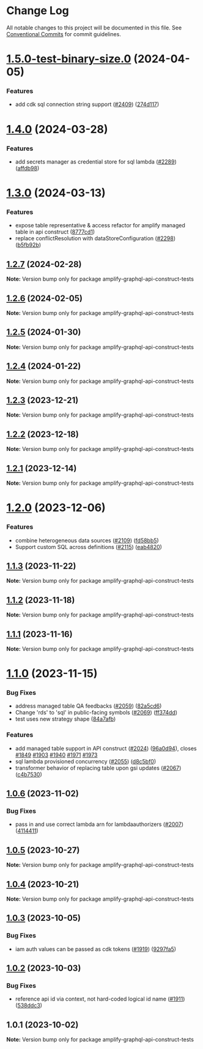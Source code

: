 # Change Log

All notable changes to this project will be documented in this file.
See [Conventional Commits](https://conventionalcommits.org) for commit guidelines.

# [1.5.0-test-binary-size.0](https://github.com/aws-amplify/amplify-category-api/compare/amplify-graphql-api-construct-tests@1.4.0...amplify-graphql-api-construct-tests@1.5.0-test-binary-size.0) (2024-04-05)

### Features

- add cdk sql connection string support ([#2409](https://github.com/aws-amplify/amplify-category-api/issues/2409)) ([274d117](https://github.com/aws-amplify/amplify-category-api/commit/274d1176d96e265d02817a975848c767d6d43c31))

# [1.4.0](https://github.com/aws-amplify/amplify-category-api/compare/amplify-graphql-api-construct-tests@1.3.0...amplify-graphql-api-construct-tests@1.4.0) (2024-03-28)

### Features

- add secrets manager as credential store for sql lambda ([#2289](https://github.com/aws-amplify/amplify-category-api/issues/2289)) ([affdb98](https://github.com/aws-amplify/amplify-category-api/commit/affdb988b499591c3a96608f772b637ddd8c3a0c))

# [1.3.0](https://github.com/aws-amplify/amplify-category-api/compare/amplify-graphql-api-construct-tests@1.2.7...amplify-graphql-api-construct-tests@1.3.0) (2024-03-13)

### Features

- expose table representative & access refactor for amplify managed table in api construct ([8777cd1](https://github.com/aws-amplify/amplify-category-api/commit/8777cd1d9609ef4d85c5ea3c95b249cc13ade6e4))
- replace conflictResolution with dataStoreConfiguration ([#2298](https://github.com/aws-amplify/amplify-category-api/issues/2298)) ([b5fb92b](https://github.com/aws-amplify/amplify-category-api/commit/b5fb92b5ae5b9eab3acfa44f7977d9159116c6f9))

## [1.2.7](https://github.com/aws-amplify/amplify-category-api/compare/amplify-graphql-api-construct-tests@1.2.6...amplify-graphql-api-construct-tests@1.2.7) (2024-02-28)

**Note:** Version bump only for package amplify-graphql-api-construct-tests

## [1.2.6](https://github.com/aws-amplify/amplify-category-api/compare/amplify-graphql-api-construct-tests@1.2.5...amplify-graphql-api-construct-tests@1.2.6) (2024-02-05)

**Note:** Version bump only for package amplify-graphql-api-construct-tests

## [1.2.5](https://github.com/aws-amplify/amplify-category-api/compare/amplify-graphql-api-construct-tests@1.2.4...amplify-graphql-api-construct-tests@1.2.5) (2024-01-30)

**Note:** Version bump only for package amplify-graphql-api-construct-tests

## [1.2.4](https://github.com/aws-amplify/amplify-category-api/compare/amplify-graphql-api-construct-tests@1.2.3...amplify-graphql-api-construct-tests@1.2.4) (2024-01-22)

**Note:** Version bump only for package amplify-graphql-api-construct-tests

## [1.2.3](https://github.com/aws-amplify/amplify-category-api/compare/amplify-graphql-api-construct-tests@1.2.2...amplify-graphql-api-construct-tests@1.2.3) (2023-12-21)

**Note:** Version bump only for package amplify-graphql-api-construct-tests

## [1.2.2](https://github.com/aws-amplify/amplify-category-api/compare/amplify-graphql-api-construct-tests@1.2.1...amplify-graphql-api-construct-tests@1.2.2) (2023-12-18)

**Note:** Version bump only for package amplify-graphql-api-construct-tests

## [1.2.1](https://github.com/aws-amplify/amplify-category-api/compare/amplify-graphql-api-construct-tests@1.2.0...amplify-graphql-api-construct-tests@1.2.1) (2023-12-14)

**Note:** Version bump only for package amplify-graphql-api-construct-tests

# [1.2.0](https://github.com/aws-amplify/amplify-category-api/compare/amplify-graphql-api-construct-tests@1.1.3...amplify-graphql-api-construct-tests@1.2.0) (2023-12-06)

### Features

- combine heterogeneous data sources ([#2109](https://github.com/aws-amplify/amplify-category-api/issues/2109)) ([fd58bb5](https://github.com/aws-amplify/amplify-category-api/commit/fd58bb5af4249220d17c9751acf677955aed74ea))
- Support custom SQL across definitions ([#2115](https://github.com/aws-amplify/amplify-category-api/issues/2115)) ([eab4820](https://github.com/aws-amplify/amplify-category-api/commit/eab4820c1c931fbdf804b2315b63773a376e0822))

## [1.1.3](https://github.com/aws-amplify/amplify-category-api/compare/amplify-graphql-api-construct-tests@1.1.2...amplify-graphql-api-construct-tests@1.1.3) (2023-11-22)

**Note:** Version bump only for package amplify-graphql-api-construct-tests

## [1.1.2](https://github.com/aws-amplify/amplify-category-api/compare/amplify-graphql-api-construct-tests@1.1.1...amplify-graphql-api-construct-tests@1.1.2) (2023-11-18)

**Note:** Version bump only for package amplify-graphql-api-construct-tests

## [1.1.1](https://github.com/aws-amplify/amplify-category-api/compare/amplify-graphql-api-construct-tests@1.1.0...amplify-graphql-api-construct-tests@1.1.1) (2023-11-16)

**Note:** Version bump only for package amplify-graphql-api-construct-tests

# [1.1.0](https://github.com/aws-amplify/amplify-category-api/compare/amplify-graphql-api-construct-tests@1.0.6...amplify-graphql-api-construct-tests@1.1.0) (2023-11-15)

### Bug Fixes

- address managed table QA feedbacks ([#2059](https://github.com/aws-amplify/amplify-category-api/issues/2059)) ([82a5cd6](https://github.com/aws-amplify/amplify-category-api/commit/82a5cd677fdf183e81590d120a8f494a2ff611ec))
- Change 'rds' to 'sql' in public-facing symbols ([#2069](https://github.com/aws-amplify/amplify-category-api/issues/2069)) ([ff374dd](https://github.com/aws-amplify/amplify-category-api/commit/ff374dd8398d3f1138a31669b1a5962122039437))
- test uses new strategy shape ([84a7afb](https://github.com/aws-amplify/amplify-category-api/commit/84a7afbd5be72ee8f21c308f08e1898101ae9d38))

### Features

- add managed table support in API construct ([#2024](https://github.com/aws-amplify/amplify-category-api/issues/2024)) ([96a0d94](https://github.com/aws-amplify/amplify-category-api/commit/96a0d94fa872a5329da120f53be139833449b815)), closes [#1849](https://github.com/aws-amplify/amplify-category-api/issues/1849) [#1903](https://github.com/aws-amplify/amplify-category-api/issues/1903) [#1940](https://github.com/aws-amplify/amplify-category-api/issues/1940) [#1971](https://github.com/aws-amplify/amplify-category-api/issues/1971) [#1973](https://github.com/aws-amplify/amplify-category-api/issues/1973)
- sql lambda provisioned concurrency ([#2055](https://github.com/aws-amplify/amplify-category-api/issues/2055)) ([d8c5bf0](https://github.com/aws-amplify/amplify-category-api/commit/d8c5bf0b7df3cdd1ad499380d24fe49a61acbc7e))
- transformer behavior of replacing table upon gsi updates ([#2067](https://github.com/aws-amplify/amplify-category-api/issues/2067)) ([c4b7530](https://github.com/aws-amplify/amplify-category-api/commit/c4b7530e0880b34d411fc2732fa199e4a28bcea1))

## [1.0.6](https://github.com/aws-amplify/amplify-category-api/compare/amplify-graphql-api-construct-tests@1.0.5...amplify-graphql-api-construct-tests@1.0.6) (2023-11-02)

### Bug Fixes

- pass in and use correct lambda arn for lambdaauthorizers ([#2007](https://github.com/aws-amplify/amplify-category-api/issues/2007)) ([4114411](https://github.com/aws-amplify/amplify-category-api/commit/4114411ba6d086d46ac0e9967139cb287e3fc22b))

## [1.0.5](https://github.com/aws-amplify/amplify-category-api/compare/amplify-graphql-api-construct-tests@1.0.4...amplify-graphql-api-construct-tests@1.0.5) (2023-10-27)

**Note:** Version bump only for package amplify-graphql-api-construct-tests

## [1.0.4](https://github.com/aws-amplify/amplify-category-api/compare/amplify-graphql-api-construct-tests@1.0.3...amplify-graphql-api-construct-tests@1.0.4) (2023-10-21)

**Note:** Version bump only for package amplify-graphql-api-construct-tests

## [1.0.3](https://github.com/aws-amplify/amplify-category-api/compare/amplify-graphql-api-construct-tests@1.0.2...amplify-graphql-api-construct-tests@1.0.3) (2023-10-05)

### Bug Fixes

- iam auth values can be passed as cdk tokens ([#1919](https://github.com/aws-amplify/amplify-category-api/issues/1919)) ([9297fa5](https://github.com/aws-amplify/amplify-category-api/commit/9297fa5cda87697645ad0c78b84c3004b32ac319))

## [1.0.2](https://github.com/aws-amplify/amplify-category-api/compare/amplify-graphql-api-construct-tests@1.0.1...amplify-graphql-api-construct-tests@1.0.2) (2023-10-03)

### Bug Fixes

- reference api id via context, not hard-coded logical id name ([#1911](https://github.com/aws-amplify/amplify-category-api/issues/1911)) ([538ddc3](https://github.com/aws-amplify/amplify-category-api/commit/538ddc3511c3b667c175e97acd268a85022e4d71))

## 1.0.1 (2023-10-02)

**Note:** Version bump only for package amplify-graphql-api-construct-tests
